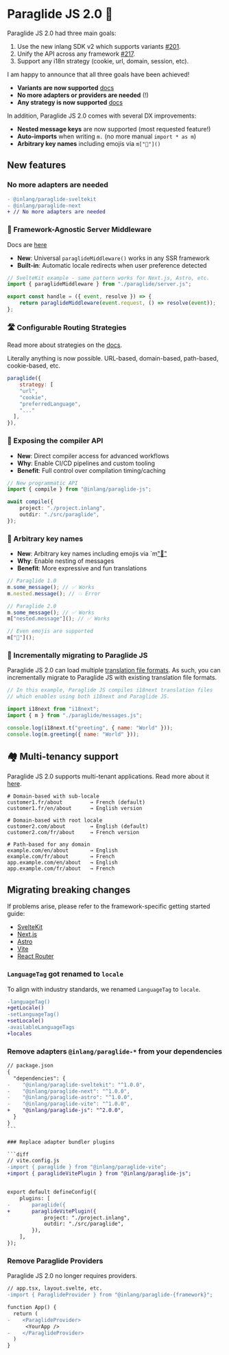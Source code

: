 # Paraglide JS 2.0 🚀

Paraglide JS 2.0 had three main goals:

1. Use the new inlang SDK v2 which supports variants [#201](https://github.com/opral/inlang-paraglide-js/issues/201).
2. Unify the API across any framework [#217](https://github.com/opral/inlang-paraglide-js/issues/217).
3. Support any i18n strategy (cookie, url, domain, session, etc).

I am happy to announce that all three goals have been achieved!

- **Variants are now supported** [docs](https://inlang.com/m/gerre34r/library-inlang-paraglideJs/variants)
- **No more adapters or providers are needed** (!)
- **Any strategy is now supported** [docs](https://inlang.com/m/gerre34r/library-inlang-paraglideJs/strategy)

In addition, Paraglide JS 2.0 comes with several DX improvements:

- **Nested message keys** are now supported (most requested feature!)
- **Auto-imports** when writing `m.` (no more manual `import * as m`)
- **Arbitrary key names** including emojis via `m["🍌"]()`

## New features

### No more adapters are needed

```diff
- @inlang/paraglide-sveltekit
- @inlang/paraglide-next
+ // No more adapters are needed
```

### 🚀 Framework-Agnostic Server Middleware

Docs are [here](https://inlang.com/m/gerre34r/library-inlang-paraglideJs/server-side-rendering)

- **New**: Universal `paraglideMiddleware()` works in any SSR framework
- **Built-in**: Automatic locale redirects when user preference detected

```ts
// SvelteKit example - same pattern works for Next.js, Astro, etc.
import { paraglideMiddleware } from "./paraglide/server.js";

export const handle = ({ event, resolve }) => {
	return paraglideMiddleware(event.request, () => resolve(event));
};
```

### 🛣️ Configurable Routing Strategies

Read more about strategies on the [docs](https://inlang.com/m/gerre34r/library-inlang-paraglideJs/strategy).

Literally anything is now possible. URL-based, domain-based, path-based, cookie-based, etc.

```js
paraglide({
	strategy: [
    "url",
    "cookie",
    "preferredLanguage",
    "..."
  ],
}),
```

### 🔧 Exposing the compiler API

- **New**: Direct compiler access for advanced workflows
- **Why**: Enable CI/CD pipelines and custom tooling
- **Benefit**: Full control over compilation timing/caching

```ts
// New programmatic API
import { compile } from "@inlang/paraglide-js";

await compile({
	project: "./project.inlang",
	outdir: "./src/paraglide",
});
```

### 🍌 Arbitrary key names

- **New**: Arbitrary key names including emojis via `m["🍌"]()
- **Why**: Enable nesting of messages
- **Benefit**: More expressive and fun translations

```ts
// Paraglide 1.0
m.some_message(); // ✅ Works
m.nested.message(); // 💥 Error

// Paraglide 2.0
m.some_message(); // ✅ Works
m["nested.message"](); // ✅ Works

// Even emojis are supported
m["🍌"]();
```

### 🔄 Incrementally migrating to Paraglide JS

Paraglide JS 2.0 can load multiple [translation file formats](https://inlang.com/m/gerre34r/library-inlang-paraglideJs/file-formats). As such, you can incrementally migrate to Paraglide JS with existing translation file formats.

```js
// In this example, Paraglide JS compiles i18next translation files
// which enables using both i18next and Paraglide JS.

import i18next from "i18next";
import { m } from "./paraglide/messages.js";

console.log(i18next.t("greeting", { name: "World" }));
console.log(m.greeting({ name: "World" }));
```

## 🏘️ Multi-tenancy support

Paraglide JS 2.0 supports multi-tenant applications. Read more about it [here](https://inlang.com/m/gerre34r/library-inlang-paraglideJs/multi-tenancy).

```
# Domain-based with sub-locale
customer1.fr/about         → French (default)
customer1.fr/en/about      → English version

# Domain-based with root locale
customer2.com/about        → English (default)
customer2.com/fr/about     → French version

# Path-based for any domain
example.com/en/about       → English
example.com/fr/about       → French
app.example.com/en/about   → English
app.example.com/fr/about   → French
```

## Migrating breaking changes

If problems arise, please refer to the framework-specific getting started guide:

- [SvelteKit](https://inlang.com/m/gerre34r/library-inlang-paraglideJs/sveltekit)
- [Next.js](https://inlang.com/m/gerre34r/library-inlang-paraglideJs/next)
- [Astro](https://inlang.com/m/gerre34r/library-inlang-paraglideJs/astro)
- [Vite](https://inlang.com/m/gerre34r/library-inlang-paraglideJs/vite)
- [React Router](https://inlang.com/m/gerre34r/library-inlang-paraglideJs/react-router)

### `LanguageTag` got renamed to `locale`

To align with industry standards, we renamed `LanguageTag` to `locale`.

```diff
-languageTag()
+getLocale()
-setLanguageTag()
+setLocale()
-availableLanguageTags
+locales
```

### Remove adapters `@inlang/paraglide-*` from your dependencies

````diff
// package.json
{
  "dependencies": {
-    "@inlang/paraglide-sveltekit": "^1.0.0",
-    "@inlang/paraglide-next": "^1.0.0",
-    "@inlang/paraglide-astro": "^1.0.0",
-    "@inlang/paraglide-vite": "^1.0.0",
+    "@inlang/paraglide-js": "^2.0.0",
  }
}
```

### Replace adapter bundler plugins

```diff
// vite.config.js
-import { paraglide } from "@inlang/paraglide-vite";
+import { paraglideVitePlugin } from "@inlang/paraglide-js";


export default defineConfig({
	plugins: [
-		paraglide({
+		paraglideVitePlugin({
			project: "./project.inlang",
			outdir: "./src/paraglide",
		}),
	],
});

````

### Remove Paraglide Providers

Paraglide JS 2.0 no longer requires providers.

```diff
// app.tsx, layout.svelte, etc.
-import { ParaglideProvider } from "@inlang/paraglide-{framework}";

function App() {
  return (
-    <ParaglideProvider>
      <YourApp />
-    </ParaglideProvider>
  )
}
```
